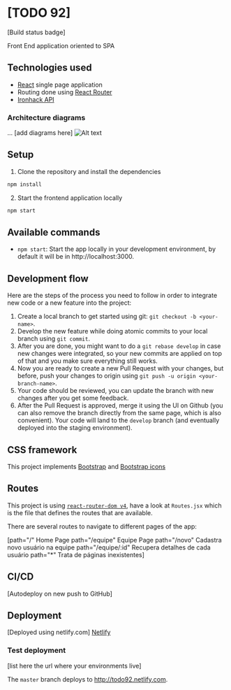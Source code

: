 # \[TODO 92\]

\[Build status badge\]

Front End application oriented to SPA

## Technologies used

- [React](https://reactjs.org/) single page application
- Routing done using [React Router](https://reacttraining.com/react-router/web/guides/philosophy)
- [Ironhack API](https://ironrest.herokuapp.com/todo92/) 

### Architecture diagrams

... \[add diagrams here\]
![Alt text](../../Screenshot%202022-11-22%20at%2014.35.32.png)

## Setup

1. Clone the repository and install the dependencies
```bash
npm install
```
2. Start the frontend application locally
```bash
npm start
```

## Available commands

* `npm start`: Start the app locally in your development environment, by default it will be in http://localhost:3000.

## Development flow

Here are the steps of the process you need to follow in order to integrate new code or a new feature into the project:

1. Create a local branch to get started using git: `git checkout -b <your-name>`.
1. Develop the new feature while doing atomic commits to your local branch using `git commit`.
1. After you are done, you might want to do a `git rebase develop` in case new changes were integrated, so your new commits are applied on top of that and you make sure everything still works.
1. Now you are ready to create a new Pull Request with your changes, but before, push your changes to origin using `git push -u origin <your-branch-name>`.
1. Your code should be reviewed, you can update the branch with new changes after you get some feedback.
1. After the Pull Request is approved, merge it using the UI on Github (you can also remove the branch directly from the same page, which is also convenient). Your code will land to the `develop` branch (and eventually deployed into the staging environment).

## CSS framework

This project implements [Bootstrap](https://getbootstrap.com) and [Bootstrap icons](https://icons.getbootstrap.com/)

## Routes

This project is using [`react-router-dom v4`](https://reacttraining.com/react-router/core), have a look at `Routes.jsx` which is the file that defines the routes that are available.

There are several routes to navigate to different pages of the app:

\[path="/" Home Page 
path="/equipe" Equipe Page
        path="/novo" Cadastra novo usuário na equipe
        path="/equipe/:id" Recupera detalhes de cada usuário
        path="*" Trata de páginas inexistentes\]

## CI/CD

\[Autodeploy on new push to GitHub\]

## Deployment

\[Deployed using netlify.com\]
[Netlify](https://www.netlify.com/)

### Test deployment

\[list here the url where your environments live\]

The `master` branch deploys to http://todo92.netlify.com.